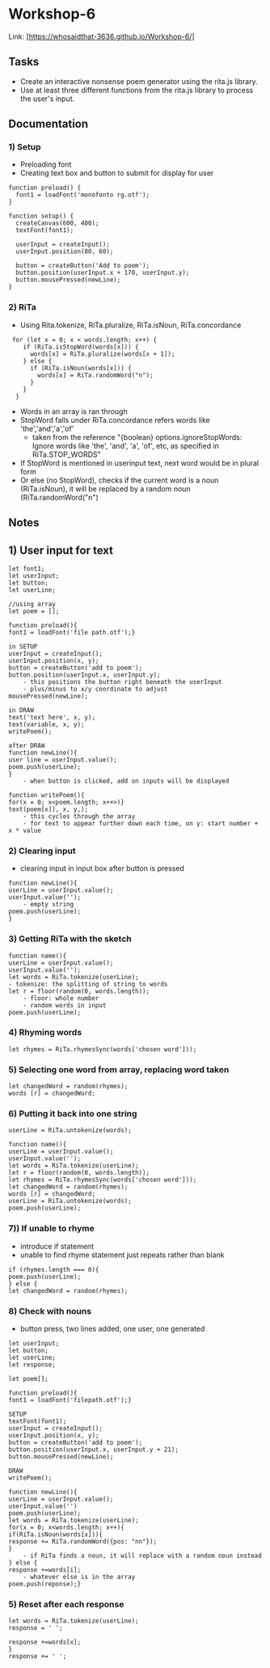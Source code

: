 # Workshop-6
Link: [https://whosaidthat-3636.github.io/Workshop-6/]

## Tasks
- Create an interactive nonsense poem generator using the rita.js library.
- Use at least three different functions from the rita.js library to process the user's input.

## Documentation
### 1) Setup 
- Preloading font
- Creating text box and button to submit for display for user
```
function preload() {
  font1 = loadFont('monofonto rg.otf');
}

function setup() {
  createCanvas(600, 400);
  textFont(font1);

  userInput = createInput();
  userInput.position(80, 60);

  button = createButton('Add to poem');
  button.position(userInput.x + 170, userInput.y);
  button.mousePressed(newLine);
}
```

### 2) RiTa
- Using Rita.tokenize, RiTa.pluralize, RiTa.isNoun, RiTa.concordance
```
 for (let x = 0; x < words.length; x++) {
	if (RiTa.isStopWord(words[x])) {
      words[x] = RiTa.pluralize(words[x + 1]);
    } else {
      if (RiTa.isNoun(words[x])) {
        words[x] = RiTa.randomWord("n"); 
      }
    }
  }
```
- Words in an array is ran through
- StopWord falls under RiTa.concordance refers words like 'the','and','a','of'
  * taken from the reference
    "{boolean} options.ignoreStopWords: Ignore words like 'the', 'and', 'a', 'of', etc, as specified in RiTa.STOP_WORDS"
-  If StopWord is mentioned in userinput text, next word would be in plural form
-  Or else (no StopWord), checks if the current word is a noun (RiTa.isNoun), it will be replaced by a random noun (RiTa.randomWord("n")

## Notes

## 1) User input for text
```
let font1;
let userInput;
let button;
let userLine;

//using array
let poem = [];

function preload(){
font1 = loadFont('file path.otf');}

in SETUP
userInput = createInput();
userInput.position(x, y);
button = createButton('add to poem');
button.position(userInput.x, userInput.y);
	- this positions the button right beneath the userInput
	- plus/minus to x/y coordinate to adjust 
mousePressed(newLine);

in DRAW
text('text here', x, y);
text(variable, x, y);
writePoem();

after DRAW
function newLine(){
user line = userInput.value();
poem.push(userLine);
}
	- when button is clicked, add on inputs will be displayed

function writePoem(){
for(x = 0; x<poem.length; x++>)}
text(poem[x]), x, y,);
	- this cycles through the array
	- for text to appear further down each time, on y: start number + x * value 
```

### 2) Clearing input
 - clearing input in input box after button is pressed
```
function newLine(){
userLine = userInput.value();
userInput.value('');
	- empty string
poem.push(userLine);
}
```

### 3) Getting RiTa with the sketch
```
function name(){
userLine = userInput.value();
userInput.value('');
let words = RiTa.tokenize(userLine);
- tokenize: the splitting of string to words
let r = floor(random(0, words.length));
	- floor: whole number
	- random words in input
poem.push(userLine);
```

### 4) Rhyming words
```
let rhymes = RiTa.rhymesSync(words['chosen word']));
```

### 5) Selecting one word from array, replacing word taken
```
let changedWord = random(rhymes);
words [r] = changedWord;
```

### 6) Putting it back into one string
```
userLine = RiTa.untokenize(words);

function name(){
userLine = userInput.value();
userInput.value('');
let words = RiTa.tokenize(userLine);
let r = floor(random(0, words.length));
let rhymes = RiTa.rhymesSync(words['chosen word']));
let changedWord = random(rhymes);
words [r] = changedWord;
userLine = RiTa.untokenize(words);
poem.push(userLine);
```

### 7)) If unable to rhyme
- introduce if statement
- unable to find rhyme statement just repeats rather than blank
```
if (rhymes.length === 0){
poem.push(userLine);
} else {
let changedWord = random(rhymes);
```

### 8) Check with nouns
- button press, two lines added, one user, one generated
```
let userInput;
let button;
let userLine;
let response;

let poem[];

function preload(){
font1 = loadFont('filepath.otf');}

SETUP
textFont(font1);
userInput = createInput();
userInput.position(x, y);
button = createButton('add to poem');
button.position(userInput.x, userInput.y + 21);
button.mousePressed(newLine);

DRAW
writePoem();

function newLine(){
userLine = userInput.value();
userInput.value('')
poem.push(userLine);
let words = RiTa.tokenize(userLine);
for(x = 0; x<words.length; x++){
if(RiTa.isNoun(words[x])){
response += RiTa.randomWord({pos: "nn"});
}
	- if RiTa finds a noun, it will replace with a random noun instead
} else {
response +=words[i];
	- whatever else is in the array
poem.push(reponse);}
```

### 5) Reset after each response
```
let words = RiTa.tokenize(userLine);
response = ' ';

response +=words[x];
}
response += ' ';
```
